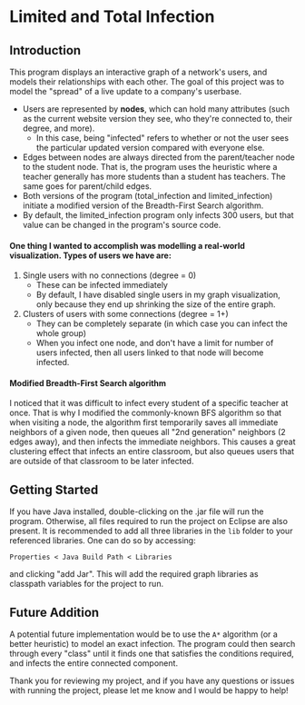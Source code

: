 # Limited and Total Infection

## Introduction

This program displays an interactive graph of a network's users, and models their relationships with each other. The goal of this project was to model the "spread" of a live update to a company's userbase.
* Users are represented by **nodes**, which can hold many attributes (such as the current website version they see, who they're connected to, their degree, and more).
    * In this case, being "infected" refers to whether or not the user sees the particular updated version compared with everyone else. 
* Edges between nodes are always directed from the parent/teacher node to the student node. That is, the program uses the heuristic where a teacher generally has more students than a student has teachers. The same goes for parent/child edges.
* Both versions of the program (total_infection and limited_infection) initiate a modified version of the Breadth-First Search algorithm.
* By default, the limited_infection program only infects 300 users, but that value can be changed in the program's source code.

#### **One thing I wanted to accomplish was modelling a real-world visualization. Types of users we have are:**
1. Single users with no connections (degree = 0) 
    * These can be infected immediately
    * By default, I have disabled single users in my graph visualization, only because they end up shrinking the size of the entire graph.
2. Clusters of users with some connections (degree = 1+)
    * They can be completely separate (in which case you can infect the whole group)
    * When you infect one node, and don't have a limit for number of users infected, then all users linked to that node will become infected.
    
#### **Modified Breadth-First Search algorithm**
I noticed that it was difficult to infect every student of a specific teacher at once. That is why I modified the commonly-known BFS algorithm so that when visiting a node, the algorithm first temporarily saves all immediate neighbors of a given node, then queues all "2nd generation" neighbors (2 edges away), and then infects the immediate neighbors. This causes a great clustering effect that infects an entire classroom, but also queues users that are outside of that classroom to be later infected.

## Getting Started
If you have Java installed, double-clicking on the .jar file will run the program. Otherwise, all files required to run the project on Eclipse are also present. 
It is recommended to add all three libraries in the `lib` folder to your referenced libraries. One can do so by accessing:
```
Properties < Java Build Path < Libraries
```
and clicking "add Jar". This will add the required graph libraries as classpath variables for the project to run.

## Future Addition
A potential future implementation would be to use the ```A*``` algorithm (or a better heuristic) to model an exact infection. The program could then search through every "class" until it finds one that satisfies the conditions required, and infects the entire connected component.

Thank you for reviewing my project, and if you have any questions or issues with running the project, please let me know and I would be happy to help!
